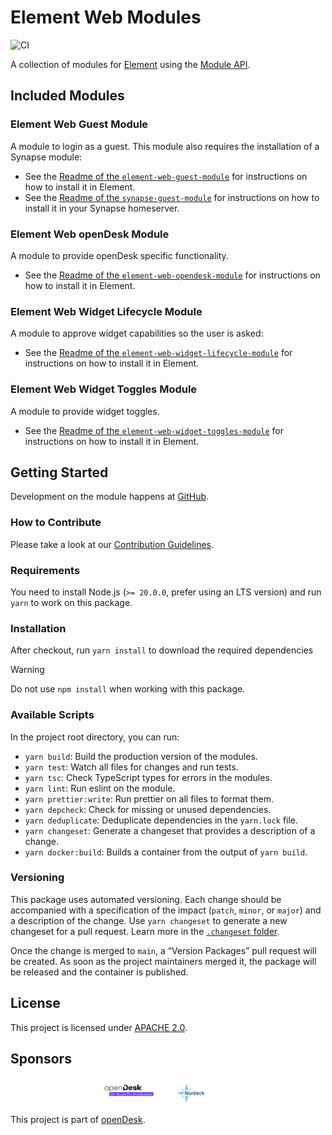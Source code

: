 # Element Web Modules

![CI](https://github.com/nordeck/element-web-modules/workflows/CI/badge.svg)

A collection of modules for [Element](https://github.com/vector-im/element-web/) using the [Module API](https://www.npmjs.com/package/@matrix-org/react-sdk-module-api).

## Included Modules

### Element Web Guest Module

A module to login as a guest.
This module also requires the installation of a Synapse module:

- See the [Readme of the `element-web-guest-module`](./packages/element-web-guest-module/README.md) for instructions on how to install it in Element.
- See the [Readme of the `synapse-guest-module`](./packages/synapse-guest-module/README.md) for instructions on how to install it in your Synapse homeserver.

### Element Web openDesk Module

A module to provide openDesk specific functionality.

- See the [Readme of the `element-web-opendesk-module`](./packages/element-web-opendesk-module/README.md) for instructions on how to install it in Element.

### Element Web Widget Lifecycle Module

A module to approve widget capabilities so the user is asked:

- See the [Readme of the `element-web-widget-lifecycle-module`](./packages/element-web-widget-lifecycle-module/README.md) for instructions on how to install it in Element.

### Element Web Widget Toggles Module

A module to provide widget toggles.

- See the [Readme of the `element-web-widget-toggles-module`](./packages/element-web-widget-toggles-module/README.md) for instructions on how to install it in Element.

## Getting Started

Development on the module happens at [GitHub](https://github.com/nordeck/element-web-modules).

### How to Contribute

Please take a look at our [Contribution Guidelines](https://github.com/nordeck/.github/blob/main/docs/CONTRIBUTING.md).

### Requirements

You need to install Node.js (`>= 20.0.0`, prefer using an LTS version) and run
`yarn` to work on this package.

### Installation

After checkout, run `yarn install` to download the required dependencies

> [!WARNING]
> Do not use `npm install` when working with this package.

### Available Scripts

In the project root directory, you can run:

- `yarn build`: Build the production version of the modules.
- `yarn test`: Watch all files for changes and run tests.
- `yarn tsc`: Check TypeScript types for errors in the modules.
- `yarn lint`: Run eslint on the module.
- `yarn prettier:write`: Run prettier on all files to format them.
- `yarn depcheck`: Check for missing or unused dependencies.
- `yarn deduplicate`: Deduplicate dependencies in the `yarn.lock` file.
- `yarn changeset`: Generate a changeset that provides a description of a
  change.
- `yarn docker:build`: Builds a container from the output of `yarn build`.

### Versioning

This package uses automated versioning.
Each change should be accompanied with a specification of the impact (`patch`, `minor`, or `major`) and a description of the change.
Use `yarn changeset` to generate a new changeset for a pull request.
Learn more in the [`.changeset` folder](./.changeset).

Once the change is merged to `main`, a “Version Packages” pull request will be created.
As soon as the project maintainers merged it, the package will be released and the container is published.

## License

This project is licensed under [APACHE 2.0](./LICENSE).

## Sponsors

<p align="center">
   <a href="https://www.cio.bund.de/Webs/CIO/DE/digitale-loesungen/digitale-souveraenitaet/souveraener-arbeitsplatz/souverarner-arbeitsplatz-node.html"><img src="./docs/logos/OpenDesk_Logo_Claim_farbig.svg" alt="openDesk" width="20%"></a>
   &nbsp;&nbsp;&nbsp;&nbsp;
   <a href="https://www.nordeck.net/"><img src="./docs/logos/nordecklogo.png" alt="Nordeck" width="20%"></a>
</p>

This project is part of [openDesk](https://www.cio.bund.de/Webs/CIO/DE/digitale-loesungen/digitale-souveraenitaet/souveraener-arbeitsplatz/souverarner-arbeitsplatz-node.html).
